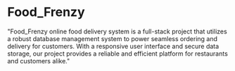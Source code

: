 # Food_Frenzy
"Food_Frenzy online food delivery system is a full-stack project that utilizes a robust database management system to power seamless ordering and delivery for customers. 
With a responsive user interface and secure data storage, our project provides a reliable and efficient platform for restaurants and customers alike."
